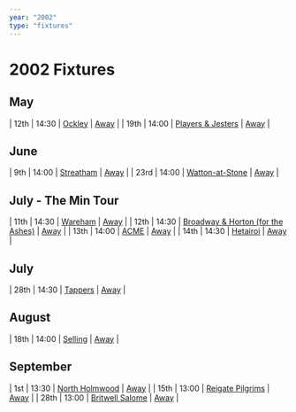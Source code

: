 ```yaml
---
year: "2002"
type: "fixtures"
---
```


# 2002 Fixtures

## May

| 12th | 14:30 | [Ockley](/2002/2002-ockley) | [Away]() |
| 19th | 14:00 | [Players & Jesters](/2002/2002-players-and-jesters) | [Away]() |

## June

| 9th | 14:00 | [Streatham](/2002/2002-streatham) | [Away]() |
| 23rd | 14:00 | [Watton-at-Stone](/2002/2002-watton-at-stone) | [Away]() |

## July - The Min Tour

| 11th | 14:30 | [Wareham](/2002/2002-wareham) | [Away]() |
| 12th | 14:30 | [Broadway & Horton (for the Ashes)](/2002/2002-broadway-and-horton) | [Away]() |
| 13th | 14:00 | [ACME](/2002/2002-acme) | [Away]() |
| 14th | 14:30 | [Hetairoi](/2002/2002-hetairoi) | [Away]() |

## July

| 28th | 14:30 | [Tappers](/2002/2002-tappers) | [Away]() |

## August

| 18th | 14:00 | [Selling](/2002/2002-selling) | [Away]() |

## September

| 1st | 13:30 | [North Holmwood](/2002/2002-north-holmwood) | [Away]() |
| 15th | 13:00 | [Reigate Pilgrims](/2002/2002-reigate-pilgrims) | [Away]() |
| 28th | 13:00 | [Britwell Salome](/2002/2002-britwell-salome) | [Away]() |